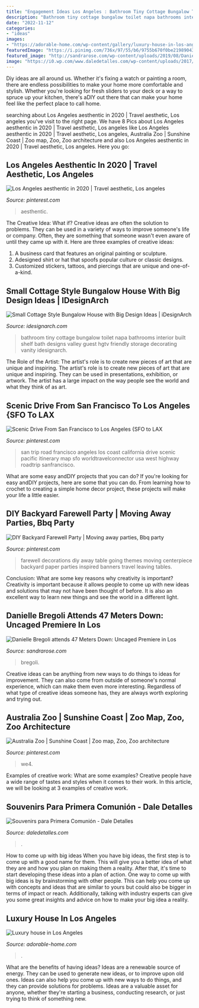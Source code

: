 ```yaml
---
title: "Engagement Ideas Los Angeles : Bathroom Tiny Cottage Bungalow Toilet Napa Bathrooms Interior Built Shelf Bath Designs Valley Guest Hgtv Friendly Storage Decorating Vanity Idesignarch"
description: "Bathroom tiny cottage bungalow toilet napa bathrooms interior built shelf bath designs valley guest hgtv friendly storage decorating vanity idesignarch"
date: "2022-11-12"
categories:
- "ideas"
images:
- "https://adorable-home.com/wp-content/gallery/luxury-house-in-los-angeles/luxury-house-in-los-angeles-3.jpg"
featuredImage: "https://i.pinimg.com/736x/97/55/b6/9755b670f0be21989043b1b2205577e3.jpg"
featured_image: "http://sandrarose.com/wp-content/uploads/2019/08/Danielle-Bregoli-wenn36841711.jpg"
image: "https://i0.wp.com/www.daledetalles.com/wp-content/uploads/2017/09/recuerdos-de-comunion8.jpg?resize=500%2C749"
---
```



Diy ideas are all around us. Whether it's fixing a watch or painting a room, there are endless possibilities to make your home more comfortable and stylish. Whether you're looking for fresh sliders to your deck or a way to spruce up your kitchen, there's aDIY out there that can make your home feel like the perfect place to call home.

	

		
searching about Los Angeles aesthentic in 2020 | Travel aesthetic, Los angeles you've visit to the right page. We have 8 Pics about Los Angeles aesthentic in 2020 | Travel aesthetic, Los angeles like Los Angeles aesthentic in 2020 | Travel aesthetic, Los angeles, Australia Zoo | Sunshine Coast | Zoo map, Zoo, Zoo architecture and also Los Angeles aesthentic in 2020 | Travel aesthetic, Los angeles. Here you go:
		
    
## Los Angeles Aesthentic In 2020 | Travel Aesthetic, Los Angeles

<img loading=lazy src="https://i.pinimg.com/736x/86/de/68/86de684c3fd9a9fae291aea2f1acfc67.jpg" onerror="this.onerror=null;this.src='https://tse2.mm.bing.net/th?id=OIP.HCJNx6lxIc94JUsGm6DMHwHaNK&amp;pid=15.1';" alt="Los Angeles aesthentic in 2020 | Travel aesthetic, Los angeles">

_Source: pinterest.com_

>aesthentic. 

	

The Creative Idea: What if?
Creative ideas are often the solution to problems. They can be used in a variety of ways to improve someone's life or company. Often, they are something that someone wasn't even aware of until they came up with it. Here are three examples of creative ideas: 
1. A business card that features an original painting or sculpture. 
2. Adesigned shirt or hat that spoofs popular culture or classic designs. 
3. Customized stickers, tattoos, and piercings that are unique and one-of-a-kind.

    
## Small Cottage Style Bungalow House With Big Design Ideas | IDesignArch

<img loading=lazy src="http://www.idesignarch.com/wp-content/uploads/Stylish-Cottage-Style-Bungalow-Home_9.jpg" onerror="this.onerror=null;this.src='https://tse2.mm.bing.net/th?id=OIP.62Kn80hhlYWc-8KPfwv_2gHaLH&amp;pid=15.1';" alt="Small Cottage Style Bungalow House with Big Design Ideas | iDesignArch">

_Source: idesignarch.com_

>bathroom tiny cottage bungalow toilet napa bathrooms interior built shelf bath designs valley guest hgtv friendly storage decorating vanity idesignarch. 

	

The Role of the Artist: The artist's role is to create new pieces of art that are unique and inspiring.
The artist's role is to create new pieces of art that are unique and inspiring. They can be used in presentations, exhibition, or artwork. The artist has a large impact on the way people see the world and what they think of as art.

    
## Scenic Drive From San Francisco To Los Angeles {SFO To LAX

<img loading=lazy src="https://i.pinimg.com/736x/2e/ee/42/2eee42e1136990be372f56e765f573ce.jpg" onerror="this.onerror=null;this.src='https://tse3.mm.bing.net/th?id=OIP.U3VZtyYoqIaeVZdRZylcHAHaLG&amp;pid=15.1';" alt="Scenic Drive From San Francisco to Los Angeles {SFO to LAX">

_Source: pinterest.com_

>san trip road francisco angeles los coast california drive scenic pacific itinerary map sfo worldtravelconnector usa west highway roadtrip sanfrancisco. 

	

What are some easy andDIY projects that you can do?
If you're looking for easy andDIY projects, here are some that you can do. From learning how to crochet to creating a simple home decor project, these projects will make your life a little easier.

    
## DIY Backyard Farewell Party | Moving Away Parties, Bbq Party

<img loading=lazy src="https://i.pinimg.com/736x/17/ff/2f/17ff2f870716f82df45cfbec22ca51de--hawai-party-farewell-parties.jpg" onerror="this.onerror=null;this.src='https://tse4.mm.bing.net/th?id=OIP.clDaBOF0Vnfb41-uOgHtowHaLG&amp;pid=15.1';" alt="DIY Backyard Farewell Party | Moving away parties, Bbq party">

_Source: pinterest.com_

>farewell decorations diy away table going themes moving centerpiece backyard paper parties inspired banners travel leaving tables. 

	

Conclusion: What are some key reasons why creativity is important?
Creativity is important because it allows people to come up with new ideas and solutions that may not have been thought of before. It is also an excellent way to learn new things and see the world in a different light.

    
## Danielle Bregoli Attends 47 Meters Down: Uncaged Premiere In Los

<img loading=lazy src="http://sandrarose.com/wp-content/uploads/2019/08/Danielle-Bregoli-wenn36841711.jpg" onerror="this.onerror=null;this.src='https://tse3.mm.bing.net/th?id=OIP.Zj4B9Fp10Avl_77mKxyKMwHaLm&amp;pid=15.1';" alt="Danielle Bregoli attends 47 Meters Down: Uncaged Premiere in Los">

_Source: sandrarose.com_

>bregoli. 

	

Creative ideas can be anything from new ways to do things to ideas for improvement. They can also come from outside of someone's normal experience, which can make them even more interesting. Regardless of what type of creative ideas someone has, they are always worth exploring and trying out.

    
## Australia Zoo | Sunshine Coast | Zoo Map, Zoo, Zoo Architecture

<img loading=lazy src="https://i.pinimg.com/736x/97/55/b6/9755b670f0be21989043b1b2205577e3.jpg" onerror="this.onerror=null;this.src='https://tse2.mm.bing.net/th?id=OIP.9dr-XHcUNDT3McWiNs734AHaKd&amp;pid=15.1';" alt="Australia Zoo | Sunshine Coast | Zoo map, Zoo, Zoo architecture">

_Source: pinterest.com_

>we4. 

	

Examples of creative work: What are some examples?
Creative people have a wide range of tastes and styles when it comes to their work. In this article, we will be looking at 3 examples of creative work.

    
## Souvenirs Para Primera Comunión - Dale Detalles

<img loading=lazy src="https://i0.wp.com/www.daledetalles.com/wp-content/uploads/2017/09/recuerdos-de-comunion8.jpg?resize=500%2C749" onerror="this.onerror=null;this.src='https://tse4.mm.bing.net/th?id=OIP.TO1nkBQhjfPUAn4EX95iKQHaLG&amp;pid=15.1';" alt="Souvenirs para Primera Comunión - Dale Detalles">

_Source: daledetalles.com_

>. 

	

How to come up with big ideas
When you have big ideas, the first step is to come up with a good name for them. This will give you a better idea of what they are and how you plan on making them a reality. After that, it's time to start developing these ideas into a plan of action.
One way to come up with big ideas is by brainstorming with other people. This can help you come up with concepts and ideas that are similar to yours but could also be bigger in terms of impact or reach. Additionally, talking with industry experts can give you some great insights and advice on how to make your big idea a reality.

    
## Luxury House In Los Angeles

<img loading=lazy src="https://adorable-home.com/wp-content/gallery/luxury-house-in-los-angeles/luxury-house-in-los-angeles-3.jpg" onerror="this.onerror=null;this.src='https://tse3.mm.bing.net/th?id=OIP.gUaZJNgZL4PRq_a7f7wTjwHaE8&amp;pid=15.1';" alt="Luxury house in Los Angeles">

_Source: adorable-home.com_

>. 

	

What are the benefits of having ideas?
Ideas are a renewable source of energy. They can be used to generate new ideas, or to improve upon old ones. Ideas can also help you come up with new ways to do things, and they can provide solutions for problems. Ideas are a valuable asset for anyone, whether they're starting a business, conducting research, or just trying to think of something new.

